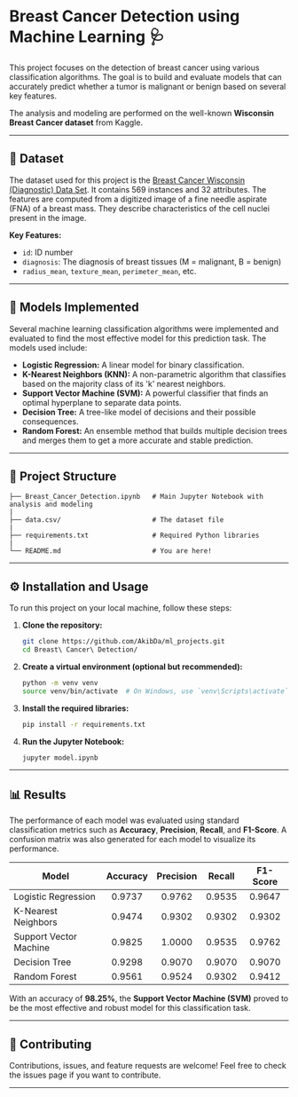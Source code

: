 # Breast Cancer Detection using Machine Learning 🩺

This project focuses on the detection of breast cancer using various classification algorithms. The goal is to build and evaluate models that can accurately predict whether a tumor is malignant or benign based on several key features.

The analysis and modeling are performed on the well-known **Wisconsin Breast Cancer dataset** from Kaggle.

-----

## 📖 Dataset

The dataset used for this project is the [Breast Cancer Wisconsin (Diagnostic) Data Set](https://www.kaggle.com/datasets/uciml/breast-cancer-wisconsin-data). It contains 569 instances and 32 attributes. The features are computed from a digitized image of a fine needle aspirate (FNA) of a breast mass. They describe characteristics of the cell nuclei present in the image.

**Key Features:**

  * `id`: ID number
  * `diagnosis`: The diagnosis of breast tissues (M = malignant, B = benign)
  * `radius_mean`, `texture_mean`, `perimeter_mean`, etc.

-----

## 🤖 Models Implemented

Several machine learning classification algorithms were implemented and evaluated to find the most effective model for this prediction task. The models used include:

  * **Logistic Regression:** A linear model for binary classification.
  * **K-Nearest Neighbors (KNN):** A non-parametric algorithm that classifies based on the majority class of its 'k' nearest neighbors.
  * **Support Vector Machine (SVM):** A powerful classifier that finds an optimal hyperplane to separate data points.
  * **Decision Tree:** A tree-like model of decisions and their possible consequences.
  * **Random Forest:** An ensemble method that builds multiple decision trees and merges them to get a more accurate and stable prediction.

-----

## 📂 Project Structure

```
├── Breast_Cancer_Detection.ipynb   # Main Jupyter Notebook with analysis and modeling
|
├── data.csv/                       # The dataset file
|
├── requirements.txt                # Required Python libraries
|
└── README.md                       # You are here!
```

-----

## ⚙️ Installation and Usage

To run this project on your local machine, follow these steps:

1.  **Clone the repository:**

    ```bash
    git clone https://github.com/AkibDa/ml_projects.git
    cd Breast\ Cancer\ Detection/
    ```

2.  **Create a virtual environment (optional but recommended):**

    ```bash
    python -m venv venv
    source venv/bin/activate  # On Windows, use `venv\Scripts\activate`
    ```

3.  **Install the required libraries:**

    ```bash
    pip install -r requirements.txt
    ```

4.  **Run the Jupyter Notebook:**

    ```bash
    jupyter model.ipynb
    ```

-----

## 📊 Results

The performance of each model was evaluated using standard classification metrics such as **Accuracy**, **Precision**, **Recall**, and **F1-Score**. A confusion matrix was also generated for each model to visualize its performance.

| Model               | Accuracy | Precision | Recall | F1-Score |
| ------------------- | :------: | :-------: | :----: | :------: |
| Logistic Regression |   0.9737   |   0.9762    |  0.9535  |   0.9647   |
| K-Nearest Neighbors |   0.9474   |   0.9302    |  0.9302  |   0.9302   |
| Support Vector Machine|   0.9825  |   1.0000    |  0.9535  |   0.9762   |
| Decision Tree       |   0.9298   |   0.9070    |  0.9070  |   0.9070   |
| Random Forest       |   0.9561   |   0.9524    |  0.9302  |   0.9412   |


With an accuracy of **98.25%**, the **Support Vector Machine (SVM)** proved to be the most effective and robust model for this classification task.

-----

## 🤝 Contributing

Contributions, issues, and feature requests are welcome\! Feel free to check the issues page if you want to contribute.

-----